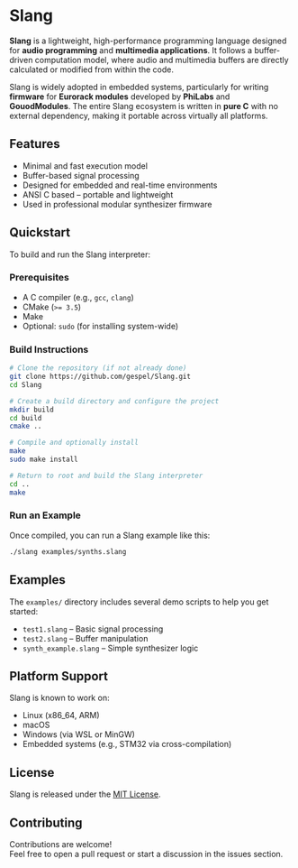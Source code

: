 # Slang

**Slang** is a lightweight, high-performance programming language designed for **audio programming** and **multimedia applications**. It follows a buffer-driven computation model, where audio and multimedia buffers are directly calculated or modified from within the code.

Slang is widely adopted in embedded systems, particularly for writing **firmware** for **Eurorack modules** developed by **PhiLabs** and **GouodModules**. The entire Slang ecosystem is written in **pure C** with no external dependency, making it portable across virtually all platforms.


## Features

- Minimal and fast execution model  
- Buffer-based signal processing  
- Designed for embedded and real-time environments  
- ANSI C based – portable and lightweight  
- Used in professional modular synthesizer firmware  


## Quickstart

To build and run the Slang interpreter:

### Prerequisites

- A C compiler (e.g., `gcc`, `clang`)
- CMake (`>= 3.5`)
- Make
- Optional: `sudo` (for installing system-wide)

### Build Instructions

```bash
# Clone the repository (if not already done)
git clone https://github.com/gespel/Slang.git
cd Slang

# Create a build directory and configure the project
mkdir build
cd build
cmake ..

# Compile and optionally install
make
sudo make install

# Return to root and build the Slang interpreter
cd ..
make
```
### Run an Example
Once compiled, you can run a Slang example like this: 
```bash
./slang examples/synths.slang
```

## Examples

The `examples/` directory includes several demo scripts to help you get started:

- `test1.slang` – Basic signal processing
- `test2.slang` – Buffer manipulation
- `synth_example.slang` – Simple synthesizer logic


## Platform Support

Slang is known to work on:

- Linux (x86_64, ARM)
- macOS
- Windows (via WSL or MinGW)
- Embedded systems (e.g., STM32 via cross-compilation)


## License

Slang is released under the [MIT License](LICENSE).


## Contributing

Contributions are welcome!  
Feel free to open a pull request or start a discussion in the issues section.
